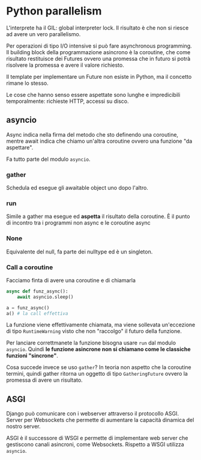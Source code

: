 # Python parallelism

L'interprete ha il GIL: global interpreter lock. Il risultato è che non si riesce ad avere un vero parallelismo.

Per operazioni di tipo I/O intensive si può fare asynchronous programming. Il building block della programmazione
asincrono è la coroutine, che come risultato restituisce dei Futures ovvero una promessa che in futuro si potrà risolvere
la promessa e avere il valore richiesto.

Il template per implementare un Future non esiste in Python, ma il concetto rimane lo stesso.

Le cose che hanno senso essere aspettate sono lunghe e impredicibili temporalmente: richieste HTTP, accessi su disco.

## asyncio

Async indica nella firma del metodo che sto definendo una coroutine, mentre await indica che chiamo un'altra coroutine
ovvero una funzione "da aspettare".

Fa tutto parte del modulo `asyncio`.

### gather

Schedula ed esegue gli awaitable object uno dopo l'altro.

### run

Simile a gather ma esegue ed **aspetta** il risultato della coroutine. È il punto di incontro tra i programmi non async
e le coroutine async

### None

Equivalente del null, fa parte dei nulltype ed è un singleton.

### Call a coroutine

Facciamo finta di avere una coroutine e di chiamarla

```py
async def funz_async():
    await asyncio.sleep()

a = funz_async()
a() # la call effettiva
```

La funzione viene effettivamente chiamata, ma viene sollevata un'eccezione di tipo `RuntimeWarning` visto che non "raccolgo"
il futuro della funzione.

Per lanciare correttmanete la funzione bisogna usare `run` dal modulo `asyncio`. Quindi **le funzione asincrone non si
chiamano come le classiche funzioni "sincrone"**.

Cosa succede invece se uso `gather`? In teoria non aspetto che la coroutine termini, quindi gather ritorna un oggetto
di tipo `GatheringFuture` ovvero la promessa di avere un risultato.

## ASGI

Django può comunicare con i webserver attraverso il protocollo ASGI. Server per Websockets che permette di aumentare la
capacità dinamica del nostro server.

ASGI è il successore di WSGI e permette di implementare web server che gestiscono canali asincroni, come Websockets.
Rispetto a WSGI utilizza `asyncio`.
